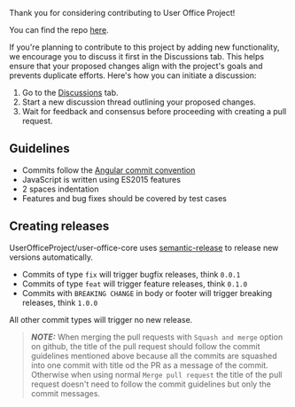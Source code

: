 Thank you for considering contributing to User Office Project!

You can find the repo [here](https://github.com/UserOfficeProject/user-office-core).

If you're planning to contribute to this project by adding new functionality, we encourage you to discuss it first in the Discussions tab. This helps ensure that your proposed changes align with the project's goals and prevents duplicate efforts. Here's how you can initiate a discussion:

1. Go to the [Discussions](https://github.com/UserOfficeProject/user-office-core/discussions) tab.
2. Start a new discussion thread outlining your proposed changes.
3. Wait for feedback and consensus before proceeding with creating a pull request.

## Guidelines

- Commits follow the [Angular commit convention](https://github.com/angular/angular.js/blob/master/DEVELOPERS.md#-git-commit-guidelines)
- JavaScript is written using ES2015 features
- 2 spaces indentation
- Features and bug fixes should be covered by test cases

## Creating releases

UserOfficeProject/user-office-core uses [semantic-release](https://github.com/semantic-release/semantic-release)
to release new versions automatically.

- Commits of type `fix` will trigger bugfix releases, think `0.0.1`
- Commits of type `feat` will trigger feature releases, think `0.1.0`
- Commits with `BREAKING CHANGE` in body or footer will trigger breaking releases, think `1.0.0`

All other commit types will trigger no new release.

> **_NOTE:_** When merging the pull requests with `Squash and merge` option on github, the title of the pull request should follow the commit guidelines mentioned above because all the commits are squashed into one commit with title od the PR as a message of the commit. Otherwise when using normal `Merge pull request` the title of the pull request doesn't need to follow the commit guidelines but only the commit messages.

